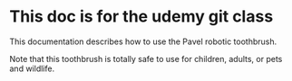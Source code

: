 # This doc is for the udemy git class

This documentation describes how to use the Pavel robotic toothbrush.

Note that this toothbrush is totally safe to use for children, adults, or pets and wildlife.
